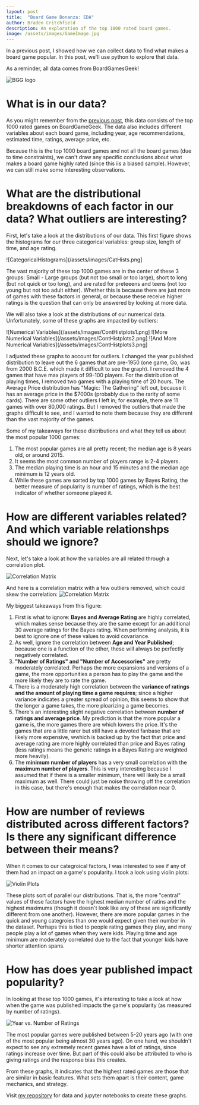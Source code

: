 ```yaml
---
layout: post
title:  "Board Game Bonanza: EDA"
author: Braden Critchfield
description: An exploration of the top 1000 rated board games.
image: /assets/images/GameImage.jpg
---
```


In a previous post, I showed how we can collect data to find what makes a board game popular. In this post, we'll use python to explore that data.

As a reminder, all data comes from BoardGamesGeek!

![BGG logo](/assets/images/BGG.webp)

# What is in our data?
As you might remember from the [previous post](/_posts/2023-12-12-Board-Game-Bonanza-Data-Collection.md), this data consists of the top 1000 rated games on BoardGameGeek. The data also includes different variables about each board game, including year, age recommendations, estimated time, ratings, average price, etc.

Because this is the top 1000 board games and not all the board games (due to time constraints), we can't draw any specific conclusions about what makes a board game highly rated (since this iis a biased sample). However, we can still make some interesting observations.

# What are the distributional breakdowns of each factor in our data? What outliers are interesting?
First, let's take a look at the distributions of our data. This first figure shows the histograms for our three categorical variables: group size, length of time, and age rating. 

![CategoricalHistograms](/assets/images/CatHists.png]

The vast majority of these top 1000 games are in the center of these 3 groups: Small - Large groups (but not too small or too large), short to long (but not quick or too long), and are rated for preteeens and teens (not too young but not too adult either). Whether this is because there are just more of games with these factors in general, or because these receive higher ratings is the question that can only be answered by looking at more data.

We will also take a look at the distributions of our numerical data. Unfortunately, some of these graphs are impacted by outliers:

![Numerical Variables](/assets/images/ContHistplots1.png]
![More Numerical Variables](/assets/images/ContHistplots2.png]
![And More Numerical Variables](/assets/images/ContHistplots3.png]

I adjusted these graphs to account for outliers. I changed the year published distribution to leave out the 6 games that are pre-1950 (one game, Go, was from 2000 B.C.E. which made it difficult to see the graph). I removed the 4 games that have max players of 99-100 players. For the distribution of playing times, I removed two games with a playing time of 20 hours. The Average Price distribution has "Magic: The Gathering" left out, because it has an average price in the $7000s (probably due to the rarity of some cards). There are some other outliers I left in; for example, there are 11 games with over 80,000 ratings. But I removed the outliers that made the graphs difficult to see, and I wanted to note them because they are different than the vast majority of the games.

Some of my takeaways for these distributions and what they tell us about the most popular 1000 games:
1. The most popular games are all pretty recent; the median age is 8 years old, or around 2015.
2. It seems the most common number of players range is 2-4 players.
3. The median playing time is an hour and 15 minutes and the median age minimum is 12 years old.
4. While these games are sorted by top 1000 games by Bayes Rating, the better measure of popularity is number of ratings, which is the best indicator of whether someone played it.

# How are different variables related? And which variable relationshps should we ignore?
Next, let's take a look at how the variables are all related through a correlation plot.

![Correlation Matrix](/assets/images/correlationmatrix.png)

And here is a correlation matrix with a few outliers removed, which could skew the correlation:
![Correlation Matrix](/assets/images/correlationmatrixnew.png)

My biggest takeaways from this figure:
1. First is what to ignore: **Bayes and Average Rating** are highly correlated, which makes sense because they are the same except for an additional 30 average ratings for the Bayes rating. When performing analysis, it is best to ignore one of these values to avoid covariance.
2. As well, ignore the correlation between **Age and Year Published**; because one is a function of the other, these will always be perfectly negatively correlated.
3. **"Number of Ratings" and "Number of Accessories"** are pretty moderately correlated. Perhaps the more expansions and versions of a game, the more opportunities a person has to play the game and the more likely they are to rate the game.
4. There is a moderately high correlation between the **variance of ratings and the amount of playing time a game requires**; since a higher variance indicates a greater spread of opinion, this seems to show that the longer a game takes, the more ploarizing a game becomes.
5. There's an interesting slight negative correlation between **number of ratings and average price**. My prediction is that the more popular a game is, the more games there are which lowers the price. It's the games that are a little rarer but still have a devoted fanbase that are likely more expensive, wwhich is backed up by the fact that price and average rating are more highly correlated than price and Bayes rating (less ratings means the generic ratings in a Bayes Rating are weighted more heavily).
6. The **minimum number of players** has a very small correlation with the **maximum number of players**. This is very interesting because I assumed that if there is a smaller minimum, there will likely be a small maximum as well. There could just be noise throwing off the correlation in this case, but there's enough that makes the correlation near 0.

# How are number of reviews distributed across different factors? Is there any significant difference between their means?
When it comes to our categroical factors, I was interested to see if any of them had an impact on a game's popularity. I took a look using violin plots:

![Violin Plots](/assets/images/ViolinPlots.png)

These plots sort of parallel our distributions. That is, the more "central" values of these factors have the highest median number of ratins and the highest maximums (though it doesn't look like any of these are significantly different from one another). However, there are more popular games in the quick and young categroies than one would expect given their number in the dataset. Perhaps this is tied to people rating games they play, and many people play a lot of games when they were kids. Playing time and age minimum are moderately correlated due to the fact that younger kids have shorter attention spans.

# How has does year published impact popularity?
In looking at these top 1000 games, it's interesting to take a look at how when the game was published impacts the game's popularity (as measured by number of ratings).

![Year vs. Number of Ratings](/assets/images/PopularitybyYear.png)

The most popular games were published between 5-20 years ago (with one of the most popular being almost 30 years ago). On one hand, we shouldn't expect to see any extremely recent games have a lot of ratings, since ratings increase over time. But part of this could also be attributed to who is giving ratings and the response bias this creates.

From these graphs, it indicates that the highest rated games are those that are similar in basic features. What sets them apart is their content, game mechanics, and strategy.

Visit [my repository](https://github.com/bradenmcritchfield/semester_project/tree/main/DataProject) for data and jupyter notebooks to create these graphs.
